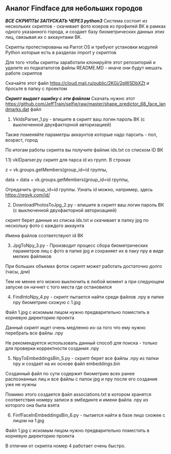 ## Аналог Findface для небольших городов
***ВСЕ СКРИПТЫ ЗАПУСКАТЬ ЧЕРЕЗ python3***
Система состоит из нескольких скриптов - скачивает фото юзеров из профилей ВК в рамках одного указанного города, и создает базу биометрических данных этих лиц, связывая их с аккаунтами ВК.

Скрипты протестированы на Parrot OS и требуют установки модулей Python которые есть в разделах import у скриптов

Для того чтобы скрипты заработали клонируйте этот репозиторий и удалите из подкаталогов файлы README.MD - иначе они будут мешать работе скриптов

Скачайте этот файл https://cloud.mail.ru/public/2KGj/2pWSDbXZt и бросьте в папку с проектом

***Скрипт выдает ошибку с эти файлом***
Скачать нужно этот https://github.com/JeffTrain/selfie/raw/master/shape_predictor_68_face_landmarks.dat файл


1) VkIdsParser_1.py - впишите в скрипт ваш логин пароль ВК (с выключенной двухфакторной авторизацией)

Также поменяйте параметры аккаунтов которые надо парсить - пол, возраст, город

По итогам работы скрипта вы получите файлик ids.txt со списком ID ВК

1.1) vkIDparser.py скрипт для парса id из групп. 
В строках

z = vk.groups.getMembers(group_id=id группы,

data = data + vk.groups.getMembers(group_id=id группы,

Отредачить group_id=id группы. Узнать id можно, например, здесь https://regvk.com/id/

2) DownloadPhotosToJpg_2.py - впишите в скрипт ваш логин пароль ВК (с выключенной двухфакторной авторизацией)

скрипт берет данные из списка ids.txt и скачивает в папку jpg по нескольку фото с каждого аккаунта 

Имена файлов ссответствуют id ВК

3) JpgToNpy_3.py - Производит процесс сбора биометрических параметров лиц с фото в папке jpg и сохраняет их в паку npy в виде мелких файликов

При больших объемах фоток скрипт может работать достаточно долго (часы, дни)

Тем не менее его можно выключить в любой момент а при следующем запуске он начнет с того места где остановился

4) FindIntoNpy_4.py - скрипт пытается найти среди файлов .npy в папке npy биометрию схожую с 1.jpg

Файл 1.jpg с искомым лицом нужно предварительно поместить в корневую директорию проекта

Данный скрипт ищет очень медленно из-за того что ему нужно перебрать все файлы .npy

Не рекомендуется использовать данный способ для поиска - только для проверки корректности создания .npy

5) NpyToEmbeddingsBin_5.py - скрипт берет все файлы .npy из папки npy и создает на их основе файл embeddings.bin

Созданный файл по сути содержит биометрию всех ранее распознанных лиц и все файлы с папок jpg и npy после его создания уже не нужны

Помимо этого создается файл associations.txt в котором хранятся соответствия номеру записи в эмбединге и имени файла .npy из которого она была взята

6) FinfFaceInEmbeddingsBin_6.py - пытается найти в базе лицо схожее с лицом на 1.jpg

Файл 1.jpg с искомым лицом нужно предварительно поместить в корневую директорию проекта

В отличии от скрипта номер 4 работает очень быстро. 

